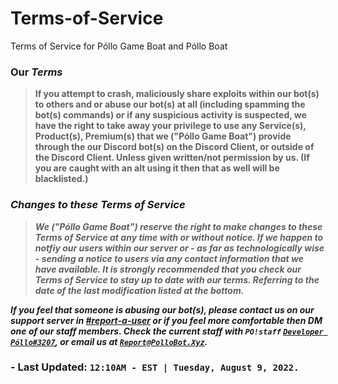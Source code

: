 # Terms-of-Service
Terms of Service for Póllo Game Boat and Póllo Boat

### <strong>Our <i>Terms</i></strong>

<blockquote>
<p><b>If you attempt to crash, maliciously share exploits within our bot(s) to others and or abuse our bot(s) at all (including spamming the bot(s) commands) or if any suspicious activity is suspected, we have the right to take away your privilege to use any Service(s), Product(s), Premium(s) that we ("Póllo Game Boat") provide through the our Discord bot(s) on the Discord Client, or outside of the Discord Client.  Unless given written/not permission by us.  (If you are caught with an alt using it then that as well will be blacklisted.)</b></p>  
</blockquote>

### <b><i>Changes to these Terms of Service</i></b>

<blockquote>
<p><strong><b><i>We ("Póllo Game Boat") reserve the right to make changes to these Terms of Service at any time with or without notice.  If we happen to notfiy our users within our server or - as far as technologically wise - sending a notice to users via any contact information that we have available. 
It is strongly recommended that you check our Terms of Service to stay up to date with our terms.  Referring to the date of the last modification listed at the bottom.</i></strong></b></p>
</blockquote>

<p><strong><b><i>If you feel that someone is abusing our bot(s), please contact us on our support server in <a href="https://discord.com/channels/825065920299925524/1005811202611482624">#report-a-user</a> or if you feel more comfortable then DM one of our staff members.  Check the current staff with <code>PO!staff</code> <a href="https://discord.com/users/786297097308864593"><code>Developer Póllo#3207</code></a>, or email us at <a href="mailto:Report@PolloBot.Xyz"><code>Report@PolloBot.Xyz</code></a>.  </p></strong></b></i>

### - Last Updated: <code>12:10AM - EST | Tuesday, August 9, 2022.  </code>

